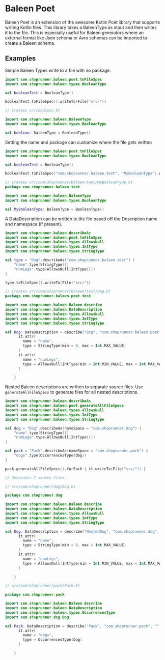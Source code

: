# Baleen Poet

Baleen Poet is an extension of the awesome Kotlin Poet library that supports writing Kotlin files. This library
takes a BaleenType as input and then writes it to the file.  This is especially useful for Baleen generators where an
external format like Json schema or Avro schemas can be imported to create a Baleen schema.

## Examples

Simple Baleen Types write to a file with no package.

```kotlin
import com.shoprunner.baleen.poet.toFileSpec
import com.shoprunner.baleen.types.BooleanType

val booleanTest = BooleanType()

booleanTest.toFileSpec().writeTo(File("src/"))

// Creates src/boolean.kt

import com.shoprunner.baleen.BaleenType
import com.shoprunner.baleen.types.BooleanType

val boolean: BaleenType = BooleanType()
```

Setting the name and package can customize where the file gets written

```kotlin
import com.shoprunner.baleen.poet.toFileSpec
import com.shoprunner.baleen.types.BooleanType

val booleanTest = BooleanType()

booleanTest.toFileSpec("com.shoprunner.baleen.test", "MyBooleanType").writeTo(File("src/"))

// Creates src/com/shoprunner/baleen/test/MyBooleanType.kt
package com.shoprunner.baleen.test

import com.shoprunner.baleen.BaleenType
import com.shoprunner.baleen.types.BooleanType

val MyBooleanType: BaleenType = BooleanType()
```

A DataDescription can be written to the file based off the Description name and namespace (if present).

```kotlin
import com.shoprunner.baleen.describeAs
import com.shoprunner.baleen.poet.toFileSpec
import com.shoprunner.baleen.types.AllowsNull
import com.shoprunner.baleen.types.IntType
import com.shoprunner.baleen.types.StringType

val type = "Dog".describeAs("com.shoprunner.baleen.test") {
    "name".type(StringType())
    "numLegs".type(AllowsNull(IntType()))
}

type.toFileSpec().writeTo(File("src/"))

// Creates src/com/shoprunner/baleen/test/Dog.kt
package com.shoprunner.baleen.poet.test

import com.shoprunner.baleen.Baleen.describe
import com.shoprunner.baleen.DataDescription
import com.shoprunner.baleen.types.AllowsNull
import com.shoprunner.baleen.types.IntType
import com.shoprunner.baleen.types.StringType

val Dog: DataDescription = describe("Dog", "com.shoprunner.baleen.poet.test", "") {
      it.attr(
        name = "name",
        type = StringType(min = 0, max = Int.MAX_VALUE)
      )
      it.attr(
        name = "numLegs",
        type = AllowsNull(IntType(min = Int.MIN_VALUE, max = Int.MAX_VALUE))
      )

    }
``` 

Nested Baleen descriptions are written to separate source files. Use `generateAllFileSpecs` to generate files for all
nested descriptions.

```kotlin
import com.shoprunner.baleen.describeAs
import com.shoprunner.baleen.poet.generateAllFileSpecs
import com.shoprunner.baleen.types.AllowsNull
import com.shoprunner.baleen.types.IntType
import com.shoprunner.baleen.types.StringType

val dog = "Dog".describeAs(nameSpace = "com.shoprunner.dog") {
    "name".type(StringType())
    "numLegs".type(AllowsNull(IntType()))
}

val pack = "Pack".describeAs(nameSpace = "com.shoprunner.pack") {
    "dogs".type(OccurrencesType(dog))
}

pack.generateAllFileSpecs().forEach { it.writeTo(File("src/")) }

// Generates 2 source files

// src/com/shoprunner/dog/Dog.kt

package com.shoprunner.dog

import com.shoprunner.baleen.Baleen.describe
import com.shoprunner.baleen.DataDescription
import com.shoprunner.baleen.types.AllowsNull
import com.shoprunner.baleen.types.IntType
import com.shoprunner.baleen.types.StringType

val Dog: DataDescription = describe("NestedDog", "com.shoprunner.dog", "") {
      it.attr(
        name = "name",
        type = StringType(min = 0, max = Int.MAX_VALUE)
      )
      it.attr(
        name = "numLegs",
        type = AllowsNull(IntType(min = Int.MIN_VALUE, max = Int.MAX_VALUE))
      )

    }

// src/com/shoprunner/pack/Pack.kt

package com.shoprunner.pack

import com.shoprunner.baleen.Baleen.describe
import com.shoprunner.baleen.DataDescription
import com.shoprunner.baleen.types.OccurrencesType
import com.shoprunner.dog.Dog

val Pack: DataDescription = describe("Pack", "com.shoprunner.pack", "") {
      it.attr(
        name = "dogs",
        type = OccurrencesType(Dog)
      )

    }
```